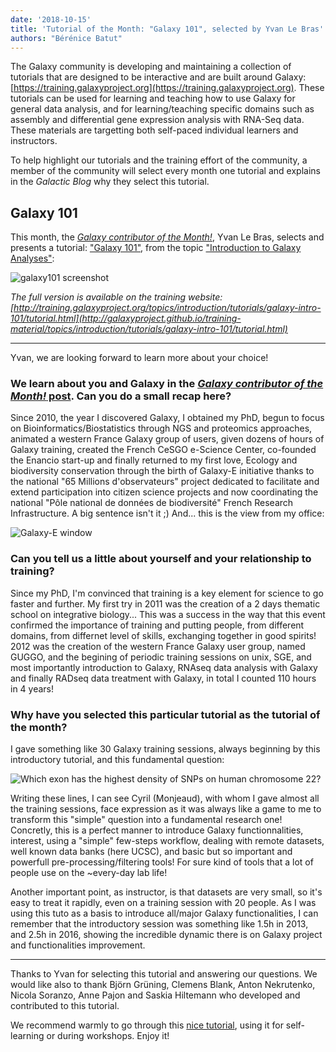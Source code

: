 ```yaml
---
date: '2018-10-15'
title: 'Tutorial of the Month: "Galaxy 101", selected by Yvan Le Bras'
authors: "Bérénice Batut"
---
```


The Galaxy community is developing and maintaining a collection of tutorials that are designed to be interactive and are built around Galaxy: [https://training.galaxyproject.org](https://training.galaxyproject.org). These tutorials can be used for learning and teaching how to use Galaxy for general data analysis, and for learning/teaching specific domains such as assembly and differential gene expression analysis with RNA-Seq data. These materials are targetting both self-paced individual learners and instructors.

To help highlight our tutorials and the training effort of the community, a member of the community will select every month one tutorial and explains in the *Galactic Blog* why they select this tutorial.

## Galaxy 101

This month, the [*Galaxy contributor of the Month!*](/blog/2018-10-cotm-yvan-le-bras/), Yvan Le Bras, selects and presents a tutorial: ["Galaxy 101"](http://galaxyproject.github.io/training-material/topics/introduction/tutorials/galaxy-intro-101/tutorial.html), from the topic ["Introduction to Galaxy Analyses"](http://galaxyproject.github.io/training-material/topics/introduction/s):

<img class="img-fluid mx-auto" src="/src/blog/2018-10-totm/galaxy101.png" alt="galaxy101 screenshot"/>

*The full version is available on the training website: [http://training.galaxyproject.org/topics/introduction/tutorials/galaxy-intro-101/tutorial.html](http://galaxyproject.github.io/training-material/topics/introduction/tutorials/galaxy-intro-101/tutorial.html)*

---

Yvan, we are looking forward to learn more about your choice!

### We learn about you and Galaxy in the [*Galaxy contributor of the Month!* post](/blog/2018-10-cotm-yvan-le-bras/). Can you do a small recap here?

Since 2010, the year I discovered Galaxy, I obtained my PhD, begun to focus on Bioinformatics/Biostatistics through NGS and proteomics approaches, animated a western France Galaxy group of users, given dozens of hours of Galaxy training, created the French CeSGO e-Science Center, co-founded the Enancio start-up and finally returned to my first love, Ecology and biodiversity conservation through the birth of Galaxy-E initiative thanks to the national "65 Millions d'observateurs" project dedicated to facilitate and extend participation into citizen science projects and now coordinating the national "Pôle national de données de biodiversité" French Research Infrastructure. A big sentence isn't it ;) And... this is the view from my office:

<img class="float-right" src="/src/blog/2018-10-totm/20170120_091518.jpg" alt="Galaxy-E window" style="max-width: 250px" />

### Can you tell us a little about yourself and your relationship to training?

Since my PhD, I'm convinced that training is a key element for science to go faster and further. My first try in 2011 was the creation of a 2 days thematic school on integrative biology... This was a success in the way that this event confirmed the importance of training and putting people, from different domains, from differnet level of skills, exchanging together in good spirits! 2012 was the creation of the western France Galaxy user group, named GUGGO, and the begining of periodic training sessions on unix, SGE, and most importantly introduction to Galaxy, RNAseq data analysis with Galaxy and finally RADseq data treatment with Galaxy, in total I counted 110 hours in 4 years!

### Why have you selected this particular tutorial as the tutorial of the month?

I gave something like 30 Galaxy training sessions, always beginning by this introductory tutorial, and this fundamental question:

<img class="float-right" src="/src/blog/2018-10-totm/question.png" alt="Which exon has the highest density of SNPs on human chromosome 22?" />

Writing these lines, I can see Cyril (Monjeaud), with whom I gave almost all the training sessions, face expression as it was always like a game to me to transform this "simple" question into a fundamental research one! Concretly, this is a perfect manner to introduce Galaxy functionnalities, interest, using a "simple" few-steps workflow, dealing with remote datasets, well known data banks (here UCSC), and basic but so important and powerfull pre-processing/filtering tools! For sure kind of tools that a lot of people use on the ~every-day lab life!

Another important point, as instructor, is that datasets are very small, so it's easy to treat it rapidly, even on a training session with 20 people. As I was using this tuto as a basis to introduce all/major Galaxy functionalities, I can remember that the introductory session was something like 1.5h in 2013, and 2.5h in 2016, showing the incredible dynamic there is on Galaxy project and functionalities improvement.

---

Thanks to Yvan for selecting this tutorial and answering our questions. We would like also to thank Björn Grüning, Clemens Blank, Anton Nekrutenko, Nicola Soranzo, Anne Pajon and Saskia Hiltemann who developed and contributed to this tutorial. 

We recommend warmly to go through this [nice tutorial](http://galaxyproject.github.io/training-material/topics/introduction/tutorials/galaxy-intro-101/tutorial.html), using it for self-learning or during workshops. Enjoy it!


